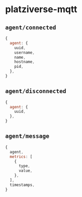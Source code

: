 # platziverse-mqtt

## `agent/connected`
```js
{
  agent: {
    uuid,
    username,
    name,
    hostname,
    pid,
  },
}
```

## `agent/disconnected`
```js
{
  agent: {
    uuid,
  },
}
```

## `agent/message`
```js
{
  agent,
  metrics: [
    {
      type,
      value,
    },
  ],
  timestamps,
}
```
